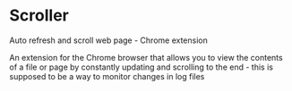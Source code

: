 # Scroller
Auto refresh and scroll web page - Chrome extension

An extension for the Chrome browser that allows you to view the contents of a file or page by constantly updating and scrolling to the end - this is supposed to be a way to monitor changes in log files
